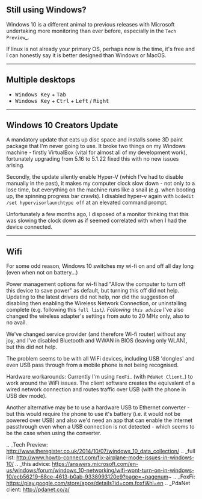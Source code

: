 ## Still using Windows?

Windows 10 is a different animal to previous releases with Microsoft undertaking more monitoring than ever before, especially in the `Tech Preview`_.

If linux is not already your primary OS, perhaps now is the time, it's free and I can honestly say it is better designed than Windows or MacOS.

---

## Multiple desktops

- <kbd>Windows Key</kbd> + <kbd>Tab</kbd>
- <kbd>Windows Key</kbd> + <kbd>Ctrl</kbd> + <kbd>Left</kbd> / <kbd>Right</kbd>

---

## Windows 10 Creators Update

A mandatory update that eats up disc space and installs some 3D paint package that I'm never going to use. It broke two things on my Windows machine - firstly VirtualBox (vital for almost all of my development work), fortunately upgrading from 5.16 to 5.1.22 fixed this with no new issues arising.

Secondly, the update silently enable Hyper-V (which I've had to disable manually in the past), it makes my computer clock slow down - not only to a lose time, but everything on the machine runs like a snail (e.g. when booting up, the spinning progress bar crawls). I disabled hyper-v again with `bcdedit /set hypervisorlaunchtype off` at an elevated command prompt.

Unfortunately a few months ago, I disposed of a monitor thinking that this was slowing the clock down as if seemed correlated with when I had the device connected.

---

## Wifi

For some odd reason, Windows 10 switches my wi-fi on and off all day long (even when not on battery...)

Power management options for wi-fi had "Allow the computer to turn off this device to save power" as default, but turning this off did not help.  Updating to the latest drivers did not help, nor did the suggestion of disabling then enabling the Wireless Network Connection, or uninstalling complete (e.g. following this `full list`_). Following `this advice`_ I've also changed the wireless adapter's settings from auto to 20 MHz only, also to no avail.

We've changed service provider (and therefore Wi-fi router) without any joy, and I've disabled Bluetooth and WWAN in BIOS (leaving only WLAN), but this did not help.

The problem seems to be with all WiFi devices, including USB 'dongles' and even USB pass through from a mobile phone is not being recognised.

Hardware workarounds: Currently I'm using `FoxFi`_ (with `PdaNet Client`_) to work around the WiFi issues. The client software creates the equivalent of a wired network connection and routes traffic over USB (with the phone in USB dev mode).

Another alternative may be to use a hardware USB to Ethernet converter - but this would require the phone to use it's battery (i.e. it would not be powered over USB) and also we'd need an app that can enable the internet passthrough even when a USB connection is not detected - which seems to be the case when using the converter.

.. _Tech Preview: http://www.theregister.co.uk/2014/10/07/windows_10_data_collection/
.. _full list: http://www.howto-connect.com/fix-airplane-mode-issues-in-windows-10/
.. _this advice: https://answers.microsoft.com/en-us/windows/forum/windows_10-networking/wifi-wont-turn-on-in-windows-10/ecb56219-68ce-4613-b0ab-9338993120e9?page=~pagenum~
.. _FoxFi: https://play.google.com/store/apps/details?id=com.foxfi&hl=en
.. _PdaNet client: http://pdanet.co/a/
